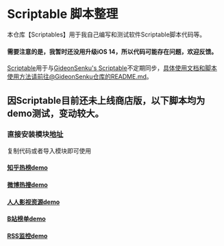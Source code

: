 # Scriptable 脚本整理
本仓库【Scriptables】用于我自己编写和测试软件Scriptable脚本代码等。  
#### 需要注意的是，我暂时还没用升级iOS 14，所以代码可能存在问题，欢迎反馈。
[Scriptable](https://github.com/evilbutcher/Scriptable)用于与[GideonSenku's Scriptable](https://github.com/GideonSenku/Scriptable)不定期同步，具体使用文档和脚本使用方法请前往@GideonSenku仓库的README.md。  
## 因Scriptable目前还未上线商店版，以下脚本均为demo测试，变动较大。  
### 直接安装模块[地址](https://github.com/evilbutcher/Scriptables/blob/master/ScriptableModule)
复制代码或者导入模块即可使用  
#### [知乎热榜demo](https://github.com/evilbutcher/Scriptables/tree/master/weibomonitor.js)

#### [微博热搜demo](https://github.com/evilbutcher/Scriptables/blob/master/zhihumonitor.js)
  
#### [人人影视资源demo](https://github.com/evilbutcher/Scriptables/blob/master/rrysmonitor.js)

#### [B站榜单demo](https://github.com/evilbutcher/Scriptables/blob/master/bilibilimonitor.js)

#### [RSS监控demo](https://github.com/evilbutcher/Scriptables/blob/master/rssmonitor.js)
